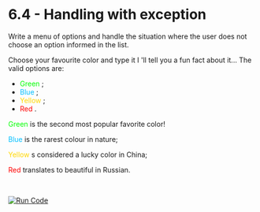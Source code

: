 # 6.4 - Handling with exception

Write a menu of options and handle the situation where the user does not choose an option informed in the list.

Choose your favourite color and type it
I 'll tell you a fun fact about it... 
The valid options are:
* <font color=#00FF00> Green </font>;
* <font color=#00BFFF> Blue </font>; 
* <font color=	#FFD700> Yellow </font> ;
* <font color=#FF0000> Red </font> .


<font color=#00FF00> Green </font> is the second most popular favorite color!

<font color=#00BFFF> Blue </font> is the rarest colour in nature;

<font color=#FFD700> Yellow </font> s considered a lucky color in China;

<font color=#FF0000> Red </font> translates to beautiful in Russian.

<br>

[![Run Code](https://img.shields.io/badge/-Run%20%20code%20-green?style=flat&logo=replit&logoColor=white)](https://replit.com/@ariana-ssilva/ParchedUtterRay#Main.java)&nbsp;